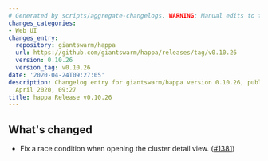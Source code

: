 ```yaml
---
# Generated by scripts/aggregate-changelogs. WARNING: Manual edits to this files will be overwritten.
changes_categories:
- Web UI
changes_entry:
  repository: giantswarm/happa
  url: https://github.com/giantswarm/happa/releases/tag/v0.10.26
  version: 0.10.26
  version_tag: v0.10.26
date: '2020-04-24T09:27:05'
description: Changelog entry for giantswarm/happa version 0.10.26, published on 24
  April 2020, 09:27
title: happa Release v0.10.26
---
```


## What's changed

- Fix a race condition when opening the cluster detail view. ([#1381](https://github.com/giantswarm/happa/pull/1381))

